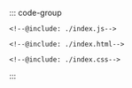::: code-group
```js:line-numbers [<svg xmlns="http://www.w3.org/2000/svg" width="16px" height="16px" viewBox="0 0 32 32"><path fill="#f5de19" d="M2 2h28v28H2z"/><path d="M20.809 23.875a2.87 2.87 0 0 0 2.6 1.6c1.09 0 1.787-.545 1.787-1.3c0-.9-.716-1.222-1.916-1.747l-.658-.282c-1.9-.809-3.16-1.822-3.16-3.964c0-1.973 1.5-3.476 3.853-3.476a3.89 3.89 0 0 1 3.742 2.107L25 18.128A1.79 1.79 0 0 0 23.311 17a1.145 1.145 0 0 0-1.259 1.128c0 .789.489 1.109 1.618 1.6l.658.282c2.236.959 3.5 1.936 3.5 4.133c0 2.369-1.861 3.667-4.36 3.667a5.06 5.06 0 0 1-4.795-2.691Zm-9.295.228c.413.733.789 1.353 1.693 1.353c.864 0 1.41-.338 1.41-1.653v-8.947h2.631v8.982c0 2.724-1.6 3.964-3.929 3.964a4.085 4.085 0 0 1-3.947-2.4Z"/></svg>JavaScript]
<!--@include: ./index.js-->
```

```html:line-numbers [<svg xmlns="http://www.w3.org/2000/svg" width="16px" height="16px" viewBox="0 0 256 256"><g fill="none"><rect width="256" height="256" fill="#e14e1d" rx="60"/><path fill="#fff" d="m48 38l8.61 96.593h110.71l-3.715 41.43l-35.646 9.638l-35.579-9.624l-2.379-26.602H57.94l4.585 51.281l65.427 18.172l65.51-18.172l8.783-98.061H85.824l-2.923-32.71h122.238L208 38z"/><path fill="#ebebeb" d="M128 38H48l8.61 96.593H128v-31.938H85.824l-2.923-32.71H128zm0 147.647l-.041.014l-35.579-9.624l-2.379-26.602H57.94l4.585 51.281l65.427 18.172l.049-.014z"/></g></svg>HTML]
<!--@include: ./index.html-->
```

```css:line-numbers [<svg xmlns="http://www.w3.org/2000/svg" width="16px" height="16px" viewBox="0 0 256 256"><g fill="none"><rect width="256" height="256" fill="#0277bd" rx="60"/><path fill="#ebebeb" d="m53.753 102.651l2.862 31.942h71.481v-31.942zM128.095 38H48l2.904 31.942h77.191zm0 180.841v-33.233l-.14.037l-35.574-9.605l-2.274-25.476H58.042l4.475 50.154l65.431 18.164z"/><path fill="#fff" d="m167.318 134.593l-3.708 41.426l-35.625 9.616v33.231l65.483-18.148l.48-5.397l7.506-84.092l.779-8.578L208 38h-80.015v31.942h45.009l-2.906 32.709h-42.103v31.942z"/></g></svg>CSS]
<!--@include: ./index.css-->
```
:::
